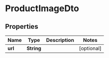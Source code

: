 

# ProductImageDto


## Properties

Name | Type | Description | Notes
------------ | ------------- | ------------- | -------------
**url** | **String** |  |  [optional]



